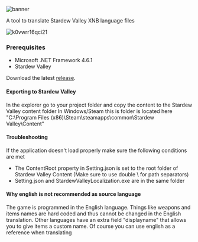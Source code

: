 ![banner](https://user-images.githubusercontent.com/17224428/53487107-ebf34f80-3a8a-11e9-836b-4a36cb0bab8c.png)

A tool to translate Stardew Valley XNB language files

![k0vwrr16qci21](https://user-images.githubusercontent.com/17224428/53487211-3c6aad00-3a8b-11e9-85b4-eb2d1e35c291.png)

### Prerequisites
- Microsoft .NET Framework 4.6.1
- Stardew Valley

Download the latest [release](https://github.com/janfokke/StardewValleyLocalization/releases).

#### Exporting to Stardew Valley
In the explorer go to your project folder and copy the content to the Stardew Valley content folder
In Windows/Steam this is folder is located here "C:\Program Files (x86)\Steam\steamapps\common\Stardew Valley\Content"

#### Troubleshooting
If the application doesn't load properly make sure the following conditions are met
- The ContentRoot property in Setting.json is set to the root folder of Stardew Valley Content (Make sure to use double \ for path separators)
- Setting.json and StardewValleyLocalization.exe are in the same folder

#### Why english is not recommended as source language
The game is programmed in the English language.
Things like weapons and items names are hard coded and thus cannot be changed in the English translation.
Other languages have an extra field "displayname" that allows you to give items a custom name.
Of course you can use english as a reference when translating
